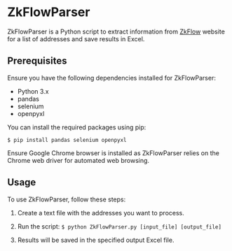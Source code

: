 # ZkFlowParser

ZkFlowParser is a Python script to extract information from [ZkFlow](https://byfishh.github.io/zk-flow/) website for a list of addresses and save results in Excel.

## Prerequisites

Ensure you have the following dependencies installed for ZkFlowParser:

- Python 3.x
- pandas
- selenium
- openpyxl

You can install the required packages using pip:

`$ pip install pandas selenium openpyxl`

Ensure Google Chrome browser is installed as ZkFlowParser relies on the Chrome web driver for automated web browsing.

## Usage

To use ZkFlowParser, follow these steps:

1. Create a text file with the addresses you want to process.

2. Run the script: `$ python ZkFlowParser.py [input_file] [output_file]`

3. Results will be saved in the specified output Excel file.